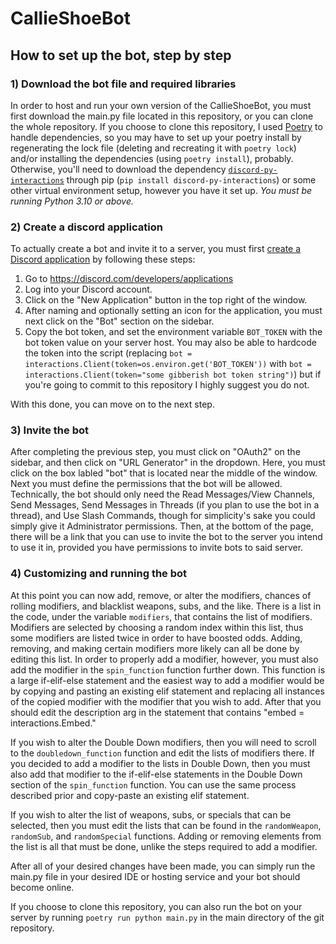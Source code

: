 # CallieShoeBot

## How to set up the bot, step by step

### 1) Download the bot file and required libraries

In order to host and run your own version of the CallieShoeBot, you must first download the main.py file located in this repository, or you can clone the whole repository. If you choose to clone this repository, I used [Poetry](https://python-poetry.org/) to handle dependencies, so you may have to set up your poetry install by regenerating the lock file (deleting and recreating it with `poetry lock`) and/or installing the dependencies (using `poetry install`), probably. Otherwise, you'll need to download the dependency [`discord-py-interactions`](https://pypi.org/project/discord-py-interactions/) through pip (`pip install discord-py-interactions`) or some other virtual environment setup, however you have it set up. *You must be running Python 3.10 or above.*

### 2) Create a discord application

To actually create a bot and invite it to a server, you must first [create a Discord application](https://discord.com/developers/applications) by following these steps:
1. Go to https://discord.com/developers/applications
2. Log into your Discord account.
3. Click on the "New Application" button in the top right of the window.
4. After naming and optionally setting an icon for the application, you must next click on the "Bot" section on the sidebar. 
5. Copy the bot token, and set the environment variable `BOT_TOKEN` with the bot token value on your server host. You may also be able to hardcode the token into the script (replacing `bot = interactions.Client(token=os.environ.get('BOT_TOKEN'))` with `bot = interactions.Client(token="some gibberish bot token string")`) but if you're going to commit to this repository I highly suggest you do not.

With this done, you can move on to the next step.

### 3) Invite the bot

After completing the previous step, you must click on "OAuth2" on the sidebar, and then click on "URL Generator" in the dropdown. Here, you must click on the box labled "bot" that is located near the middle of the window. Next you must define the permissions that the bot will be allowed. Technically, the bot should only need the Read Messages/View Channels, Send Messages, Send Messages in Threads (if you plan to use the bot in a thread), and Use Slash Commands, though for simplicity's sake you could simply give it Administrator permissions. Then, at the bottom of the page, there will be a link that you can use to invite the bot to the server you intend to use it in, provided you have permissions to invite bots to said server.

### 4) Customizing and running the bot

At this point you can now add, remove, or alter the modifiers, chances of rolling modifiers, and blacklist weapons, subs, and the like. There is a list in the code, under the variable `modifiers`, that contains the list of modifiers. Modifiers are selected by choosing a random index within this list, thus some modifiers are listed twice in order to have boosted odds. Adding, removing, and making certain modifiers more likely can all be done by editing this list. In order to properly add a modifier, however, you must also add the modifier in the `spin_function` function further down. This function is a large if-elif-else statement and the easiest way to add a modifier would be by copying and pasting an existing elif statement and replacing all instances of the copied modifier with the modifier that you wish to add. After that you should edit the description arg in the statement that contains "embed = interactions.Embed." 

If you wish to alter the Double Down modifiers, then you will need to scroll to the `doubledown_function` function and edit the lists of modifiers there. If you decided to add a modifier to the lists in Double Down, then you must also add that modifier to the if-elif-else statements in the Double Down section of the `spin_function` function. You can use the same process described prior and copy-paste an existing elif statement.

If you wish to alter the list of weapons, subs, or specials that can be selected, then you must edit the lists that can be found in the `randomWeapon`, `randomSub`, and `randomSpecial` functions. Adding or removing elements from the list is all that must be done, unlike the steps required to add a modifier.

After all of your desired changes have been made, you can simply run the main.py file in your desired IDE or hosting service and your bot should become online.

If you choose to clone this repository, you can also run the bot on your server by running `poetry run python main.py` in the main directory of the git repository.
